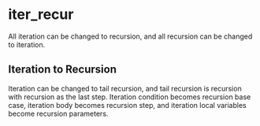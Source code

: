 # iter_recur

All iteration can be changed to recursion, and all recursion can be changed to iteration.

## Iteration to Recursion
Iteration can be changed to tail recursion, and tail recursion is recursion with recursion as the last step. Iteration condition becomes recursion base case, iteration body becomes recursion step, and iteration local variables become recursion parameters.
